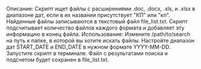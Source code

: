 Описание:
Скрипт ищет файлы с расширениями .doc, .docx, .xls, и .xlsx в диапазоне дат, если в их названии присутствует "КП" или "кп".
Найденные файлы записываются в текстовый файл file_list.txt.
Скрипт подсчитывает количество файлов каждого формата и добавляет эту информацию в конец файла.
Использование:
Измените /path/to/search на путь к папке, в которой вы хотите искать файлы.
Настройте диапазон дат START_DATE и END_DATE в нужном формате YYYY-MM-DD.
Запустите скрипт в терминале.
Файл с результатами поиска и подсчетом будет сохранен в file_list.txt.
